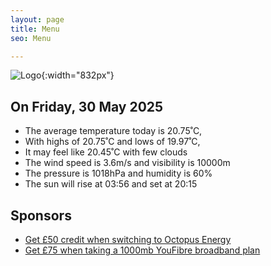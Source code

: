 ```yaml
---
layout: page
title: Menu
seo: Menu

---
```


![Logo](/images/logo.jpg){:width="832px"}

<!-- weather_marker starts -->
## On Friday, 30 May 2025

- The average temperature today is 20.75˚C,
- With highs of 20.75˚C and lows of 19.97˚C,
- It may feel like 20.45˚C with few clouds
- The wind speed is 3.6m/s and visibility is 10000m
- The pressure is 1018hPa and humidity is 60%
- The sun will rise at 03:56 and set at 20:15

<!-- weather_marker ends -->

## Sponsors

- [Get £50 credit when switching to Octopus Energy](https://bit.ly/3oD1nnS)
- [Get £75 when taking a 1000mb YouFibre broadband plan](https://aklam.io/91zWhU?)
